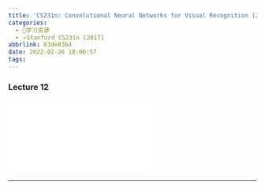 ```yaml
---
title: 'CS231n: Convolutional Neural Networks for Visual Recognition [2017] Lecture 12'
categories:
  - 🌙学习资源
  - ⭐Stanford CS231n [2017]
abbrlink: 63de03b4
date: 2022-02-26 18:06:57
tags:
---
```


### Lecture 12

<iframe src="//player.bilibili.com/player.html?aid=976948078&bvid=BV1D44y1Y7v8&cid=447691092&page=12" scrolling="no" border="0" frameborder="no" framespacing="0" allowfullscreen="true"> </iframe>

<!--more-->

***

